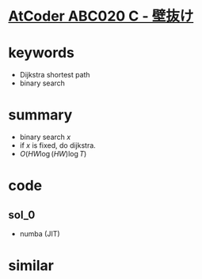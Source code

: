 # [AtCoder ABC020 C - 壁抜け](https://atcoder.jp/contests/abc020/tasks/abc020_c)


# keywords
- Dijkstra shortest path
- binary search 


# summary
- binary search $x$
- if $x$ is fixed, do dijkstra.
- $O(HW\log{(HW)}\log{T})$

# code 
## sol_0
- numba (JIT)

# similar 



